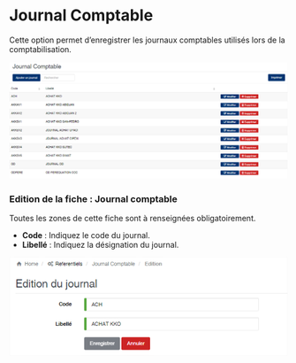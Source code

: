 # Journal Comptable

Cette option permet d’enregistrer les journaux comptables utilisés lors de la comptabilisation.

![](<../../.gitbook/assets/journalcomptable1 (1).png>)

### **Edition de la fiche : Journal comptable**

Toutes les zones de cette fiche sont à renseignées obligatoirement.

* **Code** : Indiquez le code du journal.
* **Libellé** : Indiquez la désignation du journal.

![](../../.gitbook/assets/journalcomptable2.png)
